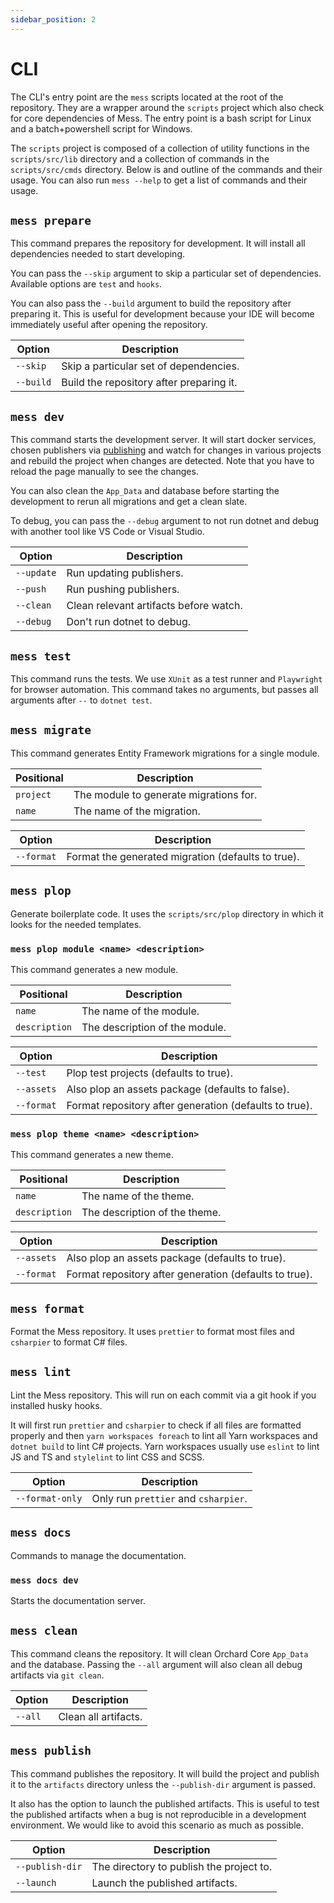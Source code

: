 ```yaml
---
sidebar_position: 2
---
```


# CLI

The CLI's entry point are the `mess` scripts located at the root of the
repository. They are a wrapper around the `scripts` project which also check for
core dependencies of Mess. The entry point is a bash script for Linux and a
batch+powershell script for Windows.

The `scripts` project is composed of a collection of utility functions in the
`scripts/src/lib` directory and a collection of commands in the
`scripts/src/cmds` directory. Below is and outline of the commands and their
usage. You can also run `mess --help` to get a list of commands and their usage.

## `mess prepare`

This command prepares the repository for development. It will install all
dependencies needed to start developing.

You can pass the `--skip` argument to skip a particular set of dependencies.
Available options are `test` and `hooks`.

You can also pass the `--build` argument to build the repository after preparing
it. This is useful for development because your IDE will become immediately
useful after opening the repository.

| Option    | Description                              |
| --------- | ---------------------------------------- |
| `--skip`  | Skip a particular set of dependencies.   |
| `--build` | Build the repository after preparing it. |

## `mess dev`

This command starts the development server. It will start docker services,
chosen publishers via [publishing](/mess/docs/publishing) and watch for changes
in various projects and rebuild the project when changes are detected. Note that
you have to reload the page manually to see the changes.

You can also clean the `App_Data` and database before starting the development
to rerun all migrations and get a clean slate.

To debug, you can pass the `--debug` argument to not run dotnet and debug with
another tool like VS Code or Visual Studio.

| Option     | Description                            |
| ---------- | -------------------------------------- |
| `--update` | Run updating publishers.               |
| `--push`   | Run pushing publishers.                |
| `--clean`  | Clean relevant artifacts before watch. |
| `--debug`  | Don't run dotnet to debug.             |

## `mess test`

This command runs the tests. We use `XUnit` as a test runner and `Playwright`
for browser automation. This command takes no arguments, but passes all
arguments after `--` to `dotnet test`.

## `mess migrate`

This command generates Entity Framework migrations for a single module.

| Positional | Description                            |
| ---------- | -------------------------------------- |
| `project`  | The module to generate migrations for. |
| `name`     | The name of the migration.             |

| Option     | Description                                        |
| ---------- | -------------------------------------------------- |
| `--format` | Format the generated migration (defaults to true). |

## `mess plop`

Generate boilerplate code. It uses the `scripts/src/plop` directory in which it
looks for the needed templates.

### `mess plop module <name> <description>`

This command generates a new module.

| Positional    | Description                    |
| ------------- | ------------------------------ |
| `name`        | The name of the module.        |
| `description` | The description of the module. |

| Option     | Description                                            |
| ---------- | ------------------------------------------------------ |
| `--test`   | Plop test projects (defaults to true).                 |
| `--assets` | Also plop an assets package (defaults to false).       |
| `--format` | Format repository after generation (defaults to true). |

### `mess plop theme <name> <description>`

This command generates a new theme.

| Positional    | Description                   |
| ------------- | ----------------------------- |
| `name`        | The name of the theme.        |
| `description` | The description of the theme. |

| Option     | Description                                            |
| ---------- | ------------------------------------------------------ |
| `--assets` | Also plop an assets package (defaults to true).        |
| `--format` | Format repository after generation (defaults to true). |

## `mess format`

Format the Mess repository. It uses `prettier` to format most files and
`csharpier` to format C# files.

## `mess lint`

Lint the Mess repository. This will run on each commit via a git hook if you
installed husky hooks.

It will first run `prettier` and `csharpier` to check if all files are formatted
properly and then `yarn workspaces foreach` to lint all Yarn workspaces and
`dotnet build` to lint C# projects. Yarn workspaces usually use `eslint` to lint
JS and TS and `stylelint` to lint CSS and SCSS.

| Option          | Description                          |
| --------------- | ------------------------------------ |
| `--format-only` | Only run `prettier` and `csharpier`. |

## `mess docs`

Commands to manage the documentation.

### `mess docs dev`

Starts the documentation server.

## `mess clean`

This command cleans the repository. It will clean Orchard Core `App_Data` and
the database. Passing the `--all` argument will also clean all debug artifacts
via `git clean`.

| Option  | Description          |
| ------- | -------------------- |
| `--all` | Clean all artifacts. |

## `mess publish`

This command publishes the repository. It will build the project and publish it
to the `artifacts` directory unless the `--publish-dir` argument is passed.

It also has the option to launch the published artifacts. This is useful to test
the published artifacts when a bug is not reproducible in a development
environment. We would like to avoid this scenario as much as possible.

| Option          | Description                              |
| --------------- | ---------------------------------------- |
| `--publish-dir` | The directory to publish the project to. |
| `--launch`      | Launch the published artifacts.          |
